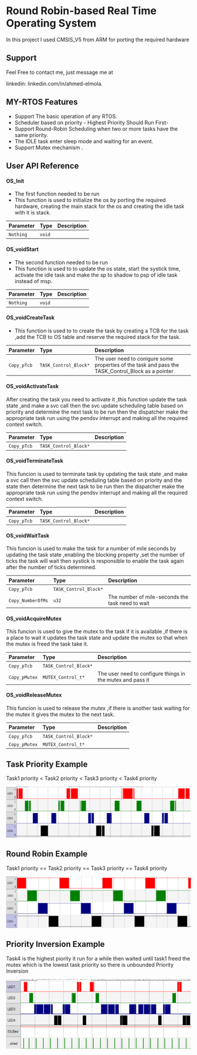 
# Round Robin-based Real Time Operating System 

In this project I used CMSIS_V5 from ARM for porting the required hardware







## Support

Feel Free to contact me, just message me at

linkedin: linkedin.com/in/ahmed-elmola.


## MY-RTOS Features

- Support The basic operation of any RTOS.
- Scheduler based on priority - Highest Priority Should Run First-
- Support Round-Robin Scheduling when two or more tasks have the same priority.
- The IDLE task enter sleep mode and waiting for an event.
- Support Mutex mechanism .


## User API Reference

#### OS_Init
- The first function needed to be run
- This function is used to initialize the os by porting the required hardware, creating the main stack for the os and creating the idle task with it is stack.

| Parameter | Type     | Description                |
| :-------- | :------- | :------------------------- |
| `Nothing` | `void` |  |

#### OS_voidStart
- The second function needed to be run
- This function is used to to update the os state, start the systick time, activate the idle task and make the sp to shadow to psp of idle task instead of msp.

| Parameter | Type     | Description                       |
| :-------- | :------- | :-------------------------------- |
| `Nothing`      | `void` | |

#### OS_voidCreateTask

- This function is used to to create the task by creating a TCB for the task ,add the TCB to OS table and reserve the required stack for the task.

| Parameter | Type     | Description                       |
| :-------- | :------- | :-------------------------------- |
| `Copy_pTcb`      | `TASK_Control_Block*` |The user need to conigure some properties of the task and pass the TASK_Control_Block as a pointer  |

#### OS_voidActivateTask
After creating the task you need to activate it ,this function update the task state ,and make a svc call then the svc update scheduling table based on priority and determine the next task to be run then the dispatcher make the appropriate task run using the pendsv interrupt and making all the required context switch. 

| Parameter | Type     | Description                       |
| :-------- | :------- | :-------------------------------- |
| `Copy_pTcb`      | `TASK_Control_Block*` |  |

#### OS_voidTerminateTask
This funcion is used to terminate task by updating the task state ,and make a svc call then the svc update scheduling table based on priority and the state then determine the next task to be run then the dispatcher make the appropriate task run using the pendsv interrupt and making all the required context switch.  

| Parameter | Type     | Description                       |
| :-------- | :------- | :-------------------------------- |
| `Copy_pTcb`      | `TASK_Control_Block*` |  |


#### OS_voidWaitTask
This funcion is used to make the task for a number of mile seconds by updating the task state ,enabling the blocking property ,set the number of ticks the task will wait then systick is responsible to enable the task again after the number of ticks determined.   

| Parameter | Type     | Description                       |
| :-------- | :------- | :-------------------------------- |
| `Copy_pTcb`      | `TASK_Control_Block*` |  |
| `Copy_NumberOfMs`      | `u32` | The number of mile-seconds the task need to wait |


#### OS_voidAcquireMutex
This funcion is used to give the mutex to the task  if it is available ,if there is a place to wait it updates the task state and update the mutex so that when the mutex is freed the task take it.  

| Parameter | Type     | Description                       |
| :-------- | :------- | :-------------------------------- |
| `Copy_pTcb`      | `TASK_Control_Block*` |  |
| `Copy_pMutex`      | `MUTEX_Control_t*` | The user need to configure things in the mutex and pass it  |

#### OS_voidReleaseMutex
This funcion is used to release the mutex ,if there is another task waiting for the mutex it gives the mutex to the next task.  

| Parameter | Type     | Description                       |
| :-------- | :------- | :-------------------------------- |
| `Copy_pTcb`      | `TASK_Control_Block*` |  |
| `Copy_pMutex`      | `MUTEX_Control_t*` |  |


## Task Priority Example
Task1 priority < Task2 priority < Task3 priority < Task4 priority

![Task Priority](https://github.com/ahmedelmola224/MY-RTOS/blob/main/Examples/priorities.png)

## Round Robin Example
Task1 priority == Task2 priority == Task3 priority == Task4 priority  

![Round Robin](https://github.com/ahmedelmola224/MY-RTOS/blob/main/Examples/roundrobin.png)

## Priority Inversion Example
Task4 is the highest piority it run for a while then waited until task1 freed the mutex which is the lowest task priority so there is unbounded Priority Inversion

![Priority Inversion ](https://github.com/ahmedelmola224/MY-RTOS/blob/main/Examples/priority_inversion.png)
